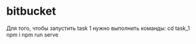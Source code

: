 # bitbucket

Для того, чтобы запустить task 1 нужно выполнить команды:
cd task_1
npm i
npm run serve
